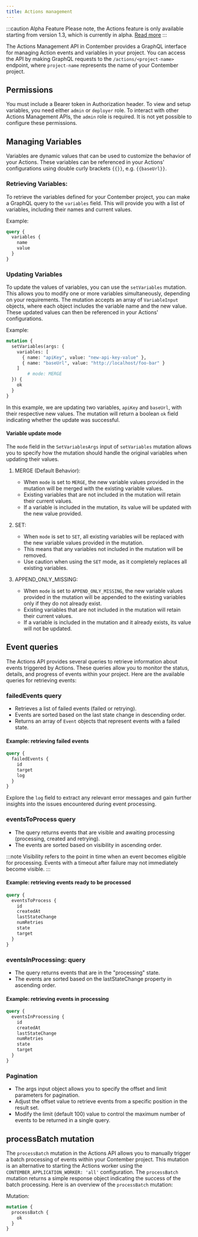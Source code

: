 ```yaml
---
title: Actions management
---
```


:::caution Alpha Feature
Please note, the Actions feature is only available starting from version 1.3, which is currently in alpha. [Read more](./overview.md#alpha-stage-feature)
:::

The Actions Management API in Contember provides a GraphQL interface for managing Action events and variables in your project. You can access the API by making GraphQL requests to the `/actions/<project-name>` endpoint, where `project-name` represents the name of your Contember project.

## Permissions
You must include a Bearer token in Authorization header. To view and setup variables, you need either `admin` or `deployer` role. To interact with other Actions Management APIs, the `admin` role is required. It is not yet possible to configure these permissions.

## Managing Variables

Variables are dynamic values that can be used to customize the behavior of your Actions. These variables can be referenced in your Actions' configurations using double curly brackets `{{}}`, e.g. `{{baseUrl}}`.

### Retrieving Variables:
To retrieve the variables defined for your Contember project, you can make a GraphQL query to the `variables` field. This will provide you with a list of variables, including their names and current values. 

Example:

```graphql
query {
  variables {
    name
    value
  }
}
```

### Updating Variables

To update the values of variables, you can use the `setVariables` mutation. This allows you to modify one or more variables simultaneously, depending on your requirements. The mutation accepts an array of `VariableInput` objects, where each object includes the variable name and the new value. These updated values can then be referenced in your Actions' configurations.

Example:

```graphql
mutation {
  setVariables(args: {
    variables: [
      { name: "apiKey", value: "new-api-key-value" },
      { name: "baseUrl", value: "http://localhost/foo-bar" }
    ]
		# mode: MERGE
  }) {
    ok
  }
}
```

In this example, we are updating two variables, `apiKey` and `baseUrl`, with their respective new values. The mutation will return a boolean `ok` field indicating whether the update was successful.

#### Variable update mode

The `mode` field in the `SetVariablesArgs` input of `setVariables` mutation allows you to specify how the mutation should handle the original variables when updating their values. 

1. MERGE (Default Behavior):
	- When `mode` is set to `MERGE`, the new variable values provided in the mutation will be merged with the existing variable values.
	- Existing variables that are not included in the mutation will retain their current values.
	- If a variable is included in the mutation, its value will be updated with the new value provided.

2. SET:
	- When `mode` is set to `SET`, all existing variables will be replaced with the new variable values provided in the mutation.
	- This means that any variables not included in the mutation will be removed.
	- Use caution when using the `SET` mode, as it completely replaces all existing variables.

3. APPEND_ONLY_MISSING:
	- When `mode` is set to `APPEND_ONLY_MISSING`, the new variable values provided in the mutation will be appended to the existing variables only if they do not already exist.
	- Existing variables that are not included in the mutation will retain their current values.
	- If a variable is included in the mutation and it already exists, its value will not be updated.


## Event queries

The Actions API provides several queries to retrieve information about events triggered by Actions. These queries allow you to monitor the status, details, and progress of events within your project. Here are the available queries for retrieving events:

### failedEvents query
	
- Retrieves a list of failed events (failed or retrying).
- Events are sorted based on the last state change in descending order.
- Returns an array of `Event` objects that represent events with a failed state.

#### Example: retrieving failed events

```graphql
query {
  failedEvents {
    id
    target
    log
  }
}
```

Explore the `log` field to extract any relevant error messages and gain further insights into the issues encountered during event processing.

### eventsToProcess query

- The  query returns events that are visible and awaiting processing (processing, created and retrying).
- The events are sorted based on visibility in ascending order.

:::note
Visibility refers to the point in time when an event becomes eligible for processing. Events with a timeout after failure may not immediately become visible.
:::

#### Example: retrieving events ready to be processed

```graphql
query {
  eventsToProcess {
    id
    createdAt
    lastStateChange
    numRetries
    state
    target
  }
}
```

### eventsInProcessing: query

- The query returns events that are in the "processing" state.
- The events are sorted based on the lastStateChange property in ascending order.

#### Example: retrieving events in processing

```graphql
query {
  eventsInProcessing {
    id
    createdAt
    lastStateChange
    numRetries
    state
    target
  }
}
```


### Pagination

- The args input object allows you to specify the offset and limit parameters for pagination.
- Adjust the offset value to retrieve events from a specific position in the result set.
- Modify the limit (default 100) value to control the maximum number of events to be returned in a single query.

## processBatch mutation

The `processBatch` mutation in the Actions API allows you to manually trigger a batch processing of events within your Contember project. This mutation is an alternative to starting the Actions worker using the `CONTEMBER_APPLICATION_WORKER: 'all'` configuration. The `processBatch` mutation returns a simple response object indicating the success of the batch processing. Here is an overview of the `processBatch` mutation:

Mutation:

```graphql
mutation {
  processBatch {
    ok
  }
}
```

